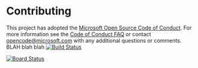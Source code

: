 # Contributing

This project has adopted the [Microsoft Open Source Code of Conduct](https://opensource.microsoft.com/codeofconduct/). For more information see the [Code of Conduct FAQ](https://opensource.microsoft.com/codeofconduct/faq/) or contact [opencode@microsoft.com](mailto:opencode@microsoft.com) with any additional questions or comments.
BLAH blah blah
[![Build Status](https://dev.azure.com/dmahony/Parts%20Unlimited%20E2E%20-%20Github%20Integration/_apis/build/status/mahonyd.PartsUnlimitedE2E?branchName=refs%2Fpull%2F1%2Fmerge)](https://dev.azure.com/dmahony/Parts%20Unlimited%20E2E%20-%20Github%20Integration/_build/latest?definitionId=17&branchName=refs%2Fpull%2F1%2Fmerge)

[![Board Status](https://dev.azure.com/dmahony/7084e324-d9bd-4224-816a-de0fa50af021/af0471e4-6181-46a4-ad86-6b9988ae8d66/_apis/work/boardbadge/6c28866b-ba5a-4692-9e91-a08e87b01e14?columnOptions=1)](https://dev.azure.com/dmahony/7084e324-d9bd-4224-816a-de0fa50af021/_boards/board/t/af0471e4-6181-46a4-ad86-6b9988ae8d66/Microsoft.RequirementCategory/)
